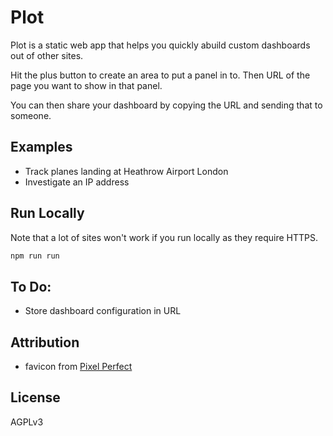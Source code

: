 # Plot
Plot is a static web app that helps you quickly abuild custom dashboards out of other sites.

Hit the plus button to create an area to put a panel in to. Then URL of the page you want to show in that panel.

You can then share your dashboard by copying the URL and sending that to someone.

## Examples

* Track planes landing at Heathrow Airport London
* Investigate an IP address

## Run Locally

Note that a lot of sites won't work if you run locally as they require HTTPS.

```bash
npm run run
```

## To Do:

* Store dashboard configuration in URL

## Attribution

* favicon from [Pixel Perfect](https://www.flaticon.com/authors/pixel-perfect)

## License

AGPLv3